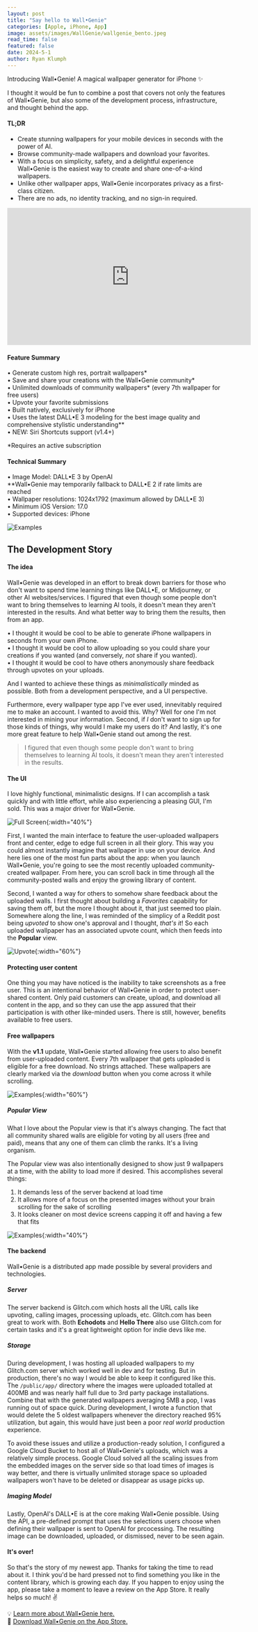 ```yaml
---
layout: post
title: "Say hello to Wall•Genie"
categories: [Apple, iPhone, App]
image: assets/images/WallGenie/wallgenie_bento.jpeg
read_time: false
featured: false
date: 2024-5-1
author: Ryan Klumph
---
```


Introducing Wall•Genie! A magical wallpaper generator for iPhone ✨

I thought it would be fun to combine a post that covers not only the features of Wall•Genie, but also some of the development process, infrastructure, and thought behind the app.

#### TL;DR
- Create stunning wallpapers for your mobile devices in seconds with the power of AI.  
- Browse community-made wallpapers and download your favorites.  
- With a focus on simplicity, safety, and a delightful experience Wall•Genie is the easiest way to create and share one-of-a-kind wallpapers.  
- Unlike other wallpaper apps, Wall•Genie incorporates privacy as a first-class citizen.  
- There are no ads, no identity tracking, and no sign-in required.  

<iframe width="560" height="315" src="https://www.youtube.com/embed/G8NIk2D4PKw?si=ZX7C5M92GbXRud-k" title="YouTube video player" frameborder="0" allow="accelerometer; autoplay; clipboard-write; encrypted-media; gyroscope; picture-in-picture; web-share" referrerpolicy="strict-origin-when-cross-origin" allowfullscreen></iframe>
<br>

#### Feature Summary
• Generate custom high res, portrait wallpapers*  
• Save and share your creations with the Wall•Genie community*  
• Unlimited downloads of community wallpapers*  (every 7th wallpaper for free users)  
• Upvote your favorite submissions  
• Built natively, exclusively for iPhone  
• Uses the latest DALL•E 3 modeling for the best image quality and comprehensive stylistic understanding**  
• NEW: Siri Shortcuts support (v1.4+)

*Requires an active subscription

#### Technical Summary
• Image Model: DALL•E 3 by OpenAI   
   **Wall•Genie may temporarily fallback to DALL•E 2 if rate limits are reached  
• Wallpaper resolutions: 1024x1792 (maximum allowed by DALL•E 3)  
• Minimum iOS Version: 17.0  
• Supported devices: iPhone  


![Examples](/assets/images/WallGenie/examples.jpg)  
## The Development Story

#### The idea
Wall•Genie was developed in an effort to break down barriers for those who don't want to spend time learning things like DALL•E, or Midjourney, or other AI websites/services. I figured that even though some people don't want to bring themselves to learning AI tools, it doesn't mean they aren't interested in the results. And what better way to bring them the results, then from an app.

• I thought it would be cool to be able to generate iPhone wallpapers in seconds from your own iPhone.  
• I thought it would be cool to allow uploading so you could share your creations if you wanted (and conversely, *not* share if you wanted).  
• I thought it would be cool to have others anonymously share feedback through upvotes on your uploads.  

And I wanted to achieve these things as *minimalistically* minded as possible. Both from a development perspective, and a UI perspective.

Furthermore, every wallpaper type app I've ever used, innevitably required me to make an account. I wanted to avoid this. Why? Well for one I'm not interested in mining your information. Second, if *I* don't want to sign up for those kinds of things, why would I make my users do it? And lastly, it's one more great feature to help Wall•Genie stand out among the rest.

>I figured that even though some people don't want to bring themselves to learning AI tools, it doesn't mean they aren't interested in the results.

#### The UI
I love highly functional, minimalistic designs. If I can accomplish a task quickly and with little effort, while also experiencing a pleasing GUI, I'm sold. This was a major driver for Wall•Genie. 

![Full Screen](/assets/images/WallGenie/BlackAndBlue-arrowed.png){:width="40%"}    

First, I wanted the main interface to feature the user-uploaded wallpapers front and center, edge to edge full screen in all their glory. This way you could almost instantly imagine that wallpaper in use on your device. And here lies one of the most fun parts about the app: when you launch Wall•Genie, you're going to see the most recently uploaded community-created wallpaper. From here, you can scroll back in time through all the community-posted walls and enjoy the growing library of content.

Second, I wanted a way for others to somehow share feedback about the uploaded walls. I first thought about building a *Favorites* capability for saving them off, but the more I thought about it, that just seemed too plain. Somewhere along the line, I was reminded of the simplicy of a Reddit post being *upvoted* to show one's approval and I thought, *that's it*! So each uploaded wallpaper has an associated upvote count, which then feeds into the **Popular** view. 

![Upvote](/assets/images/WallGenie/UpvoteButton.jpg){:width="60%"}     

#### Protecting user content
One thing you may have noticed is the inability to take screenshots as a free user. This is an intentional behavior of Wall•Genie in order to protect user-shared content. Only paid customers can create, upload, and download all content in the app, and so they can use the app assured that their participation is with other like-minded users. There is still, however, benefits available to free users.

#### Free wallpapers
With the **v1.1** update, Wall•Genie started allowing free users to also benefit from user-uploaded content. Every 7th wallpaper that gets uploaded is eligible for a free download. No strings attached. These wallpapers are clearly marked via the *download* button when you come across it while scrolling.

![Examples](/assets/images/WallGenie/free.png){:width="60%"}   

##### Popular View
What I love about the Popular view is that it's always changing. The fact that all community shared walls are eligible for voting by all users (free and paid), means that any one of them can climb the ranks. It's a living organism. 

The Popular view was also intentionally designed to show just 9 wallpapers at a time, with the ability to load more if desired. This accomplishes several things: 
1. It demands less of the server backend at load time
2. It allows more of a focus on the presented images without your brain scrolling for the sake of scrolling
3. It looks cleaner on most device screens capping it off and having a few that fits

![Examples](/assets/images/WallGenie/Popular.png){:width="40%"}   

#### The backend
Wall•Genie is a distributed app made possible by several providers and technologies. 

##### Server
The server backend is Glitch.com which hosts all the URL calls like upvoting, calling images, processing uploads, etc. Glitch.com has been great to work with. Both **Echodots** and **Hello There** also use Glitch.com for certain tasks and it's a great lightweight option for indie devs like me.

##### Storage
During development, I was hosting all uploaded wallpapers to my Glitch.com server which worked well in dev and for testing. But in production, there's no way I would be able to keep it configured like this. The `/public/app/` directory where the images were uploaded totalled at 400MB and was nearly half full due to 3rd party package installations. Combine that with the generated wallpapers averaging 5MB a pop, I was running out of space quick. During development, I wrote a function that would delete the 5 oldest wallpapers whenever the directory reached 95% utilization, but again, this would have just been a poor *real world* production experience.  

To avoid these issues and utilize a production-ready solution, I configured a Google Cloud Bucket to host all of Wall•Genie's uploads, which was a relatively simple process. Google Cloud solved all the scaling issues from the embedded images on the server side so that load times of images is way better, and there is virtually unlimited storage space so uploaded wallpapers won't have to be deleted or disappear as usage picks up.

##### Imaging Model
Lastly, OpenAI's DALL•E is at the core making Wall•Genie possible. Using the API, a pre-defined prompt that uses the selections users choose when defining their wallpaper is sent to OpenAI for prcocessing. The resulting image can be downloaded, uploaded, or dismissed, never to be seen again.

#### It's over!
So that's the story of my newest app. Thanks for taking the time to read about it. I think you'd be hard pressed not to find something you like in the content library, which is growing each day. If you happen to enjoy using the app, please take a moment to leave a review on the App Store. It really helps so much! ✌️


💡 [Learn more about Wall•Genie here.](https://thatvirtualboy.com/wallgenie)  
📲 [Download Wall•Genie on the App Store.](https://apps.apple.com/us/app/wall-genie-ai-wallpaper/id6496679681)  

